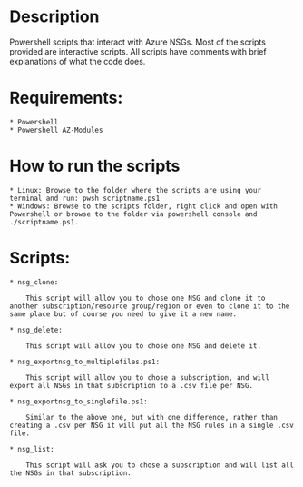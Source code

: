 # Description

Powershell scripts that interact with Azure NSGs. Most of the scripts provided are interactive scripts. All scripts have comments with brief explanations of what the code does.

# Requirements:

    * Powershell
    * Powershell AZ-Modules

# How to run the scripts

    * Linux: Browse to the folder where the scripts are using your terminal and run: pwsh scriptname.ps1
    * Windows: Browse to the scripts folder, right click and open with Powershell or browse to the folder via powershell console and ./scriptname.ps1.

# Scripts:

    * nsg_clone:

        This script will allow you to chose one NSG and clone it to another subscription/resource group/region or even to clone it to the same place but of course you need to give it a new name.

    * nsg_delete:

        This script will allow you to chose one NSG and delete it.

    * nsg_exportnsg_to_multiplefiles.ps1:

        This script will allow you to chose a subscription, and will export all NSGs in that subscription to a .csv file per NSG.

    * nsg_exportnsg_to_singlefile.ps1:

        Similar to the above one, but with one difference, rather than creating a .csv per NSG it will put all the NSG rules in a single .csv file.

    * nsg_list:

        This script will ask you to chose a subscription and will list all the NSGs in that subscription.

